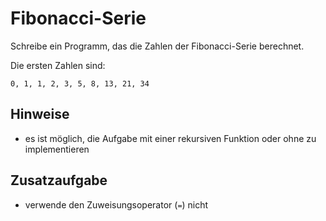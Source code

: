 
# Fibonacci-Serie

Schreibe ein Programm, das die Zahlen der Fibonacci-Serie berechnet.

Die ersten Zahlen sind:

    0, 1, 1, 2, 3, 5, 8, 13, 21, 34


## Hinweise

* es ist möglich, die Aufgabe mit einer rekursiven Funktion oder ohne zu implementieren

## Zusatzaufgabe

* verwende den Zuweisungsoperator (`=`) nicht
